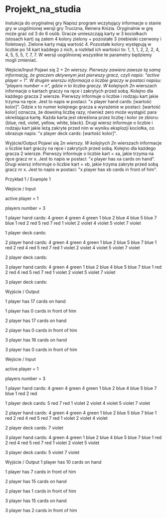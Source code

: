 # Projekt_na_studia
Instukcja do oryginalnej gry
Napisz program wczytujący informacje o stanie gry w uogólnionej wersji gry Trucizna, Reinera Knizia.
Oryginalnie w grę może grać od 3 do 6 osób. Gracze umieszczają karty w 3 kociołkach (stosach kart) są zatem 4 kolory zielony + pozostałe 3 (niebieski czerwony i fioletowy). 
Zielone karty mają wartość 4. Pozostałe kolory występują w liczbie po 14 kart każdego z nich, a rozkład ich wartości to: 1, 1, 1, 2, 2, 2, 4, 4, 5, 5, 5, 7, 7, 7. W wersji uogólnionej wszystkie te parametry będziemy mogli zmieniać.

Wejście/Input
Pojawi się 2 + 2*n wierszy. Pierwszy zawiera zawsze tą samą informacją, że graczem aktywnym jest pierwszy gracz, czyli napis: "active player = 1".
W drugim wierszu informacja o liczbie graczy w postaci napisu: "players number = n", gdzie n to liczba graczy.
W kolejnych 2*n wierszach informacje o kartach graczy na ręce i zakrytych przed sobą. Kolejno dla każdego gracza 2 wiersze. 
Pierwszy informuje o liczbie i rodzaju kart jakie trzyma na ręce. Jest to napis w postaci: "x player hand cards: [wartość kolor]".
Gdzie x to numer kolejnego gracza a wyrażenie w postaci: [wartość kolor] oznacza, że dowolną liczbę razy, również zero może wystąpić para określająca kartę. 
Każda karta jest określona przez liczbę i kolor ze zbioru: {blue, red, violet, yellow, white, black}.
Drugi wiersz informuje o liczbie i rodzaju kart jakie leżą zakryte przed nim w wyniku eksplozji kociołka, co obrazuje napis: "x player deck cards: [wartość kolor]".

Wyjście/Output
Pojawi się 2*n wierszy. W kolejnych 2*n wierszach informacje o liczbie kart graczy na ręce i zakrytych przed sobą. Kolejno dla każdego gracza 2 wiersze. Pierwszy informuje o liczbie kart = xa, jakie trzyma na ręce gracz nr x. Jest to napis w postaci: "x player has xa cards on hand".
Drugi wiersz informuje o liczbie kart = xb, jakie trzyma zakryte przed sobą gracz nr x. Jest to napis w postaci: "x player has xb cards in front of him".


Przykład 1 / Example 1

Wejście / Input

active player = 1

players number = 3

1 player hand cards: 4 green 4 green 4 green 1 blue 2 blue 4 blue 5 blue 7 blue 1 red 2 red 5 red 7 red 1 violet 2 violet 4 violet 5 violet 7 violet

1 player deck cards:

2 player hand cards: 4 green 4 green 4 green 1 blue 2 blue 5 blue 7 blue 1 red 2 red 4 red 5 red 7 red 1 violet 2 violet 4 violet 5 violet 7 violet

2 player deck cards:

3 player hand cards: 4 green 4 green 1 blue 2 blue 4 blue 5 blue 7 blue 1 red 2 red 4 red 5 red 7 red 1 violet 2 violet 5 violet 7 violet

3 player deck cards:


Wyjście / Output

1 player has 17 cards on hand

1 player has 0 cards in front of him

2 player has 17 cards on hand

2 player has 0 cards in front of him

3 player has 16 cards on hand

3 player has 0 cards in front of him


Wejście / Input

active player = 1

players number = 3

1 player hand cards: 4 green 4 green 4 green 1 blue 2 blue 4 blue 5 blue 7 blue 1 red 2 red

1 player deck cards: 5 red 7 red 1 violet 2 violet 4 violet 5 violet 7 violet

2 player hand cards: 4 green 4 green 4 green 1 blue 2 blue 5 blue 7 blue 1 red 2 red 4 red 5 red 7 red 1 violet 2 violet 4 violet

2 player deck cards: 7 violet

3 player hand cards: 4 green 4 green 1 blue 2 blue 4 blue 5 blue 7 blue 1 red 2 red 4 red 5 red 7 red 1 violet 2 violet 5 violet

3 player deck cards: 5 violet 7 violet


Wyjście / Output
1 player has 10 cards on hand

1 player has 7 cards in front of him

2 player has 15 cards on hand

2 player has 1 cards in front of him

3 player has 15 cards on hand

3 player has 2 cards in front of him
